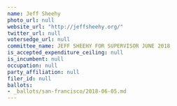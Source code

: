 ```yaml
---
name: Jeff Sheehy
photo_url: null
website_url: "http://jeffsheehy.org/"
twitter_url: null
votersedge_url: null
committee_name: JEFF SHEEHY FOR SUPERVISOR JUNE 2018
is_accepted_expenditure_ceiling: null
is_incumbent: null
occupation: null
party_affiliation: null
filer_id: null
ballots:
- _ballots/san-francisco/2018-06-05.md
---
```

